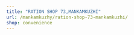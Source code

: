 ```yaml
---
title: "RATION SHOP 73,MANKAMKUZHI"
url: /mankamkuzhy/ration-shop-73-mankamkuzhi/
shop: convenience
---
```

